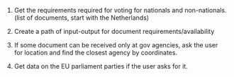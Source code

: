 1. Get the requirements required for voting for nationals and non-nationals. (list of documents, start with the Netherlands)

2. Create a path of input-output for document requirements/availability

3. If some document can be received only at gov agencies, ask the user for location and find the closest agency by coordinates.

4. Get data on the EU parliament parties if the user asks for it.

